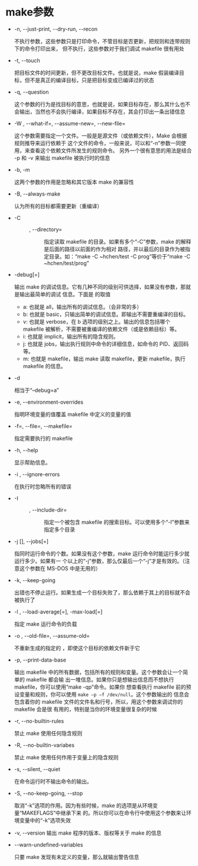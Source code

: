 
# make参数

- -n, --just-print, --dry-run, --recon

  不执行参数，这些参数只是打印命令，不管目标是否更新，把规则和连带规则下的命令打印出来，
  但不执行，这些参数对于我们调试 makefile 很有用处

- -t, --touch

  把目标文件的时间更新，但不更改目标文件。也就是说，make 假装编译目标，但不是真正的编译目标，只是把目标变成已编译过的状态

- -q, --question

  这个参数的行为是找目标的意思，也就是说，如果目标存在，那么其什么也不会输出，当然也不会执行编译，如果目标不存在，其会打印出一条出错信息

- -W <file>, --what-if=<file>, --assume-new=<file>, --new-file=<file>

  这个参数需要指定一个文件。一般是是源文件（或依赖文件），Make 会根据规则推导来运行依赖于
  这个文件的命令，一般来说，可以和“-n”参数一同使用，来查看这个依赖文件所发生的规则命令。
  另外一个很有意思的用法是结合 -p 和 -v 来输出 makefile 被执行时的信息

- -b, -m

  这两个参数的作用是忽略和其它版本 make 的兼容性

- -B, --always-make

  认为所有的目标都需要更新（重编译）

- -C <dir>, --directory=<dir>

  指定读取 makefile 的目录。如果有多个“-C”参数，make 的解释是后面的路径以前面的作为相对
  路径，并以最后的目录作为被指定目录。如：“make -C ~hchen/test -C prog”等价于“make -C ~hchen/test/prog”

- -debug[=<options>]

  输出 make 的调试信息。它有几种不同的级别可供选择，如果没有参数，那就是输出最简单的调试
  信息。下面是 <options> 的取值

  - a: 也就是 all，输出所有的调试信息。（会非常的多）
  - b: 也就是 basic，只输出简单的调试信息。即输出不需要重编译的目标。
  - v: 也就是 verbose，在 b 选项的级别之上。输出的信息包括哪个 makefile 被解析，不需要被重编译的依赖文件（或是依赖目标）等。
  - i: 也就是 implicit，输出所有的隐含规则。
  - j: 也就是 jobs，输出执行规则中命令的详细信息，如命令的 PID、返回码等。
  - m: 也就是 makefile，输出 make 读取 makefile，更新 makefile，执行 makefile 的信息。

- -d

  相当于“–debug=a”

- -e, --environment-overrides

  指明环境变量的值覆盖 makefile 中定义的变量的值

- -f=<file>, --file=<file>, --makefile=<file>

  指定需要执行的 makefile

- -h, --help

  显示帮助信息。

- -i , --ignore-errors

  在执行时忽略所有的错误

- -I <dir>, --include-dir=<dir>

  指定一个被包含 makefile 的搜索目标。可以使用多个“-I”参数来指定多个目录

- -j [<jobsnum>], --jobs[=<jobsnum>]

  指同时运行命令的个数。如果没有这个参数，make 运行命令时能运行多少就运行多少。如果有一
  个以上的“-j”参数，那么仅最后一个“-j”才是有效的。（注意这个参数在 MS-DOS 中是无用的）

- -k, --keep-going

  出错也不停止运行。如果生成一个目标失败了，那么依赖于其上的目标就不会被执行了

- -l <load>, --load-average[=<load>], -max-load[=<load>]

  指定 make 运行命令的负载

- -o <file>, --old-file=<file>, --assume-old=<file>

  不重新生成的指定的 <file>，即使这个目标的依赖文件新于它

- -p, --print-data-base

  输出 makefile 中的所有数据，包括所有的规则和变量。这个参数会让一个简单的 makefile 都会输
  出一堆信息。如果你只是想输出信息而不想执行 makefile，你可以使用“make -qp”命令。如果你
  想查看执行 makefile 前的预设变量和规则，你可以使用 `make –p –f /dev/null`。这个参数输出的
  信息会包含着你的 makefile 文件的文件名和行号，所以，用这个参数来调试你的 makefile 会是很
  有用的，特别是当你的环境变量很复杂的时候

- -r, --no-builtin-rules

  禁止 make 使用任何隐含规则

- -R, --no-builtin-variabes

  禁止 make 使用任何作用于变量上的隐含规则

- -s, --silent, --quiet

  在命令运行时不输出命令的输出。

- -S, --no-keep-going, --stop

  取消“-k”选项的作用。因为有些时候，make 的选项是从环境变量“MAKEFLAGS”中继承下来
  的。所以你可以在命令行中使用这个参数来让环境变量中的“-k”选项失效

- -v, --version
  输出 make 程序的版本、版权等关于 make 的信息

- --warn-undefined-variables

  只要 make 发现有未定义的变量，那么就输出警告信息